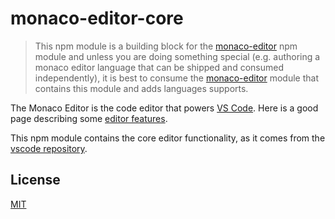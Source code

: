 # monaco-editor-core

> This npm module is a building block for the [monaco-editor](https://www.npmjs.com/package/monaco-editor) npm module and unless you are doing something special (e.g. authoring a monaco editor language that can be shipped and consumed independently), it is best to consume the [monaco-editor](https://www.npmjs.com/package/monaco-editor) module that contains this module and adds languages supports.

The Monaco Editor is the code editor that powers [VS Code](https://github.com/microsoft/vscode). Here is a good page describing some [editor features](https://code.visualstudio.com/docs/editor/editingevolved).

This npm module contains the core editor functionality, as it comes from the [vscode repository](https://github.com/microsoft/vscode).

## License

[MIT](https://github.com/microsoft/vscode/blob/main/LICENSE.txt)
